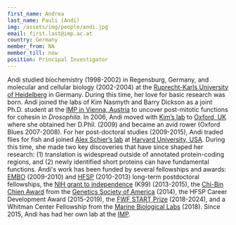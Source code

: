 ```yaml
---
first_name: Andrea
last_name: Pauli (Andi)
img: /assets/img/people/andi.jpg
email: first.last@imp.ac.at
country: Germany
member_from: NA
member_till: now
position: Principal Investigator
---
```

Andi studied biochemistry (1998-2002) in Regensburg, Germany, and molecular and cellular biology (2002-2004) at the [Ruprecht-Karls University of Heidelberg](https://www.uni-heidelberg.de/index_e.html) in Germany. During this time, her love for basic research was born. Andi joined the labs of Kim Nasmyth and Barry Dickson as a joint Ph.D. student at the [IMP in Vienna, Austria](https://www.imp.ac.at) to uncover post-mitotic functions for cohesin in *Drosophila*. In 2006, Andi moved with [Kim’s lab](https://www.bioch.ox.ac.uk/research/nasmyth) to [Oxford, UK](http://www.ox.ac.uk) where she obtained her D.Phil. (2009) and became an avid rower (Oxford Blues 2007-2008). For her post-doctoral studies (2009-2015), Andi traded flies for fish and joined [Alex Schier’s lab](http://www.schierlab.fas.harvard.edu) at [Harvard University, USA](https://www.mcb.harvard.edu). During this time, she made two key discoveries that have since shaped her research: (1) translation is widespread outside of annotated protein-coding regions, and (2) newly identified short proteins can have fundamental functions. Andi's work has been funded by several fellowships and awards: [EMBO](http://www.embo.org/funding-awards/fellowships/long-term-fellowships) (2009-2010) and [HFSP](http://www.hfsp.org/funding/postdoctoral-fellowships) (2010-2013) long-term postdoctoral fellowships, the [NIH grant to independence](https://www.nlm.nih.gov/ep/pathway.html) (K99) (2013-2015), the [Chi-Bin Chien Award](https://mcbpublic.unix.fas.harvard.edu/mcb/news/news-detail/3737/genetics-society-of-america-honored-andrea-pauli-schier-lab/) from the [Genetics Society of America](http://www.genetics-gsa.org) (2014), the HFSP Career Development Award (2015-2019), the [FWF START Prize](https://www.fwf.ac.at/en/research-funding/fwf-programmes/start-programme/) (2018-2024), and a Whitman Center Fellowship from the [Marine Biological Labs](http://www.mbl.edu) (2018). Since 2015, Andi has had her own lab at the [IMP](https://www.imp.ac.at).
